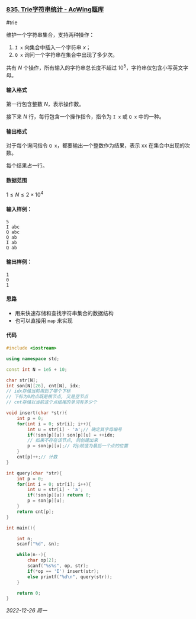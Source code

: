 ### [835. Trie字符串统计 - AcWing题库](https://www.acwing.com/problem/content/837/)

#trie

维护一个字符串集合，支持两种操作：

1. `I x` 向集合中插入一个字符串 $x$；
2. `Q x` 询问一个字符串在集合中出现了多少次。

共有 $N$ 个操作，所有输入的字符串总长度不超过 $10^5$，字符串仅包含小写英文字母。

#### 输入格式

第一行包含整数 $N$，表示操作数。

接下来 $N$ 行，每行包含一个操作指令，指令为 `I x` 或 `Q x` 中的一种。

#### 输出格式

对于每个询问指令 `Q x`，都要输出一个整数作为结果，表示 xx 在集合中出现的次数。

每个结果占一行。

#### 数据范围

$1≤N≤2\times10^4$

#### 输入样例：

```
5
I abc
Q abc
Q ab
I ab
Q ab
```

#### 输出样例：

```
1
0
1
```

#### 思路

- 用来快速存储和查找字符串集合的数据结构
- 也可以直接用 `map` 来实现

#### 代码

```cpp
#include <iostream>

using namespace std;

const int N = 1e5 + 10;

char str[N];
int son[N][26], cnt[N], idx;
// idx存储当前用到了哪个下标
// 下标为0的点既是根节点, 又是空节点
// cnt存储以当前这个点结尾的单词有多少个

void insert(char *str){
    int p = 0;
    for(int i = 0; str[i]; i++){
        int u = str[i] - 'a';// 确定其字母编号
        if(!son[p][u]) son[p][u] = ++idx;
        // 如果不存在该节点, 则创建出来
        p = son[p][u];// 将p赋值为最后一个点的位置
    }
    cnt[p]++;// 计数
}

int query(char *str){
    int p = 0;
    for(int i = 0; str[i]; i++){
        int u = str[i] - 'a';
        if(!son[p][u]) return 0;
        p = son[p][u];
    }
    return cnt[p];
}

int main(){

    int n;
    scanf("%d", &n);

    while(n--){
        char op[2];
        scanf("%s%s", op, str);
        if(*op == 'I') insert(str);
        else printf("%d\n", query(str));
    }

    return 0;
}
```




*2022-12-26 周一*